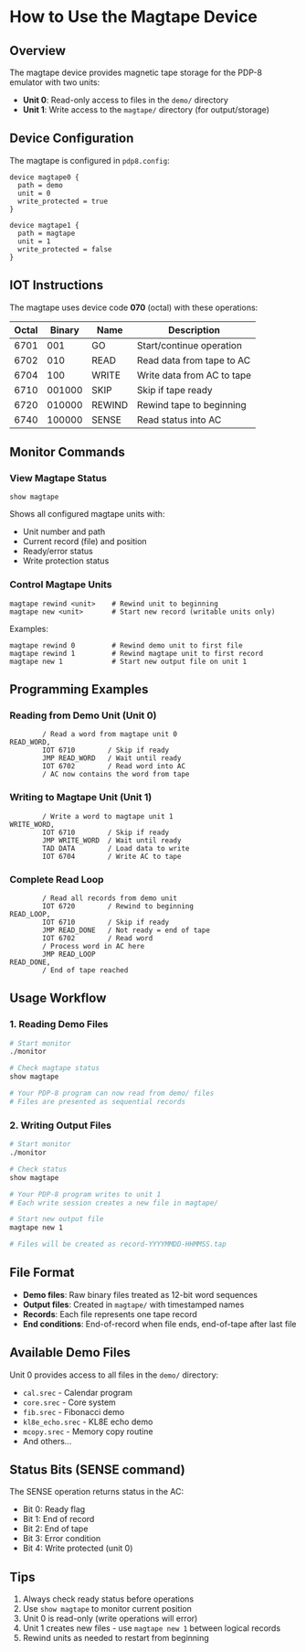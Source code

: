 # How to Use the Magtape Device

## Overview
The magtape device provides magnetic tape storage for the PDP-8 emulator with two units:
- **Unit 0**: Read-only access to files in the `demo/` directory
- **Unit 1**: Write access to the `magtape/` directory (for output/storage)

## Device Configuration
The magtape is configured in `pdp8.config`:
```
device magtape0 {
  path = demo
  unit = 0
  write_protected = true
}

device magtape1 {
  path = magtape
  unit = 1
  write_protected = false
}
```

## IOT Instructions
The magtape uses device code **070** (octal) with these operations:

| Octal | Binary | Name    | Description                           |
|-------|--------|---------|---------------------------------------|
| 6701  | 001    | GO      | Start/continue operation              |
| 6702  | 010    | READ    | Read data from tape to AC             |
| 6704  | 100    | WRITE   | Write data from AC to tape            |
| 6710  | 001000 | SKIP    | Skip if tape ready                    |
| 6720  | 010000 | REWIND  | Rewind tape to beginning              |
| 6740  | 100000 | SENSE   | Read status into AC                   |

## Monitor Commands

### View Magtape Status
```
show magtape
```
Shows all configured magtape units with:
- Unit number and path
- Current record (file) and position
- Ready/error status
- Write protection status

### Control Magtape Units
```
magtape rewind <unit>    # Rewind unit to beginning
magtape new <unit>       # Start new record (writable units only)
```

Examples:
```
magtape rewind 0         # Rewind demo unit to first file
magtape rewind 1         # Rewind magtape unit to first record
magtape new 1            # Start new output file on unit 1
```

## Programming Examples

### Reading from Demo Unit (Unit 0)
```assembly
        / Read a word from magtape unit 0
READ_WORD,
        IOT 6710        / Skip if ready
        JMP READ_WORD   / Wait until ready
        IOT 6702        / Read word into AC
        / AC now contains the word from tape
```

### Writing to Magtape Unit (Unit 1)
```assembly
        / Write a word to magtape unit 1
WRITE_WORD,
        IOT 6710        / Skip if ready
        JMP WRITE_WORD  / Wait until ready
        TAD DATA        / Load data to write
        IOT 6704        / Write AC to tape
```

### Complete Read Loop
```assembly
        / Read all records from demo unit
        IOT 6720        / Rewind to beginning
READ_LOOP,
        IOT 6710        / Skip if ready
        JMP READ_DONE   / Not ready = end of tape
        IOT 6702        / Read word
        / Process word in AC here
        JMP READ_LOOP
READ_DONE,
        / End of tape reached
```

## Usage Workflow

### 1. Reading Demo Files
```bash
# Start monitor
./monitor

# Check magtape status
show magtape

# Your PDP-8 program can now read from demo/ files
# Files are presented as sequential records
```

### 2. Writing Output Files
```bash
# Start monitor
./monitor

# Check status
show magtape

# Your PDP-8 program writes to unit 1
# Each write session creates a new file in magtape/

# Start new output file
magtape new 1

# Files will be created as record-YYYYMMDD-HHMMSS.tap
```

## File Format
- **Demo files**: Raw binary files treated as 12-bit word sequences
- **Output files**: Created in `magtape/` with timestamped names
- **Records**: Each file represents one tape record
- **End conditions**: End-of-record when file ends, end-of-tape after last file

## Available Demo Files
Unit 0 provides access to all files in the `demo/` directory:
- `cal.srec` - Calendar program
- `core.srec` - Core system 
- `fib.srec` - Fibonacci demo
- `kl8e_echo.srec` - KL8E echo demo
- `mcopy.srec` - Memory copy routine
- And others...

## Status Bits (SENSE command)
The SENSE operation returns status in the AC:
- Bit 0: Ready flag
- Bit 1: End of record
- Bit 2: End of tape  
- Bit 3: Error condition
- Bit 4: Write protected (unit 0)

## Tips
1. Always check ready status before operations
2. Use `show magtape` to monitor current position
3. Unit 0 is read-only (write operations will error)
4. Unit 1 creates new files - use `magtape new 1` between logical records
5. Rewind units as needed to restart from beginning